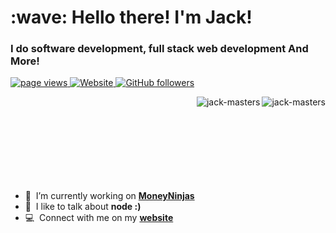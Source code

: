 <h1 align="left" id="macropower-title">:wave: Hello there! I'm Jack!</h1>
<h3 align="left">I do software development, full stack web development And More!</h3>

<p align="left">
  <a href="https://github.com/jack-masters/jack-masters">
    <img src="https://komarev.com/ghpvc/?username=jack-masters" alt="page views"  />
  </a>
  <a href="https://jack-masters.co.uk">
    <img alt="Website" src="https://img.shields.io/website?url=https%3A%2F%2Fjack-masters.co.uk">
  </a>
  <a href="https://github.com/jack-masters?tab=followers">
    <img alt="GitHub followers" src="https://img.shields.io/github/followers/jack-masters?style=flat&logo=github">
  </a>
</p>

<a href="#jack-masters-title">
  <img src="https://github-readme-stats.vercel.app/api?username=jack-masters&amp;hide_title=false&amp;hide_rank=false&amp;show_icons=true&amp;include_all_commits=true&amp;count_private=true&amp;disable_animations=false&amp;theme=dracula&amp;locale=en&amp;hide_border=false&amp;order=1" alt="jack-masters" align="right" />
</a>
<a href="#jack-masters-othr">
  <img src="https://github-readme-stats.vercel.app/api/top-langs?username=jack-masters&locale=en&hide_title=false&layout=compact&card_width=320&langs_count=5&theme=dracula&hide_border=false&order=2" alt="jack-masters" align="right" />
</a>
<br>
<br>
<br>
<br>
<br>
<br>
<br>
<br>

- :seedling: &nbsp;I’m currently working on **[MoneyNinjas]**
- :speech_balloon: &nbsp;I like to talk about **node :)**
- :computer: &nbsp;Connect with me on my **[website]**

[MoneyNinjas]: https://github.com/jack-masters/MoneyNinjas "jack-masters/MoneyNinjas"
[website]: https://jack-masters.co.uk/ "My Website"
